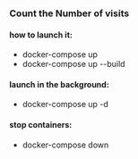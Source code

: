 ### Count the Number of visits

#### how to launch it:

* docker-compose up
* docker-compose up --build

#### launch in the background:
* docker-compose up -d
#### stop containers:
* docker-compose down